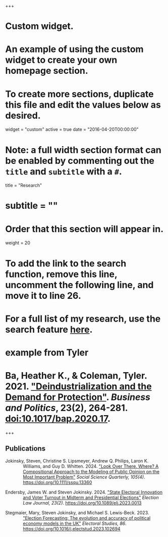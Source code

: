 +++
# Custom widget.
# An example of using the custom widget to create your own homepage section.
# To create more sections, duplicate this file and edit the values below as desired.
widget = "custom"
active = true
date = "2016-04-20T00:00:00"

# Note: a full width section format can be enabled by commenting out the `title` and `subtitle` with a `#`.
title = "Research"
# subtitle = ""


# Order that this section will appear in.
weight = 20

# To add the link to the search function, remove this line, uncomment the following line, and move it to line 26.
# For a full list of my research, use the search feature [here](https://www.jacobauthement.com/publication).

# example from Tyler
# Ba, Heather K., & Coleman, Tyler. 2021. ["Deindustrialization and the Demand for Protection"](https://www.tyler-coleman.com/publication/bacoleman2021). _Business and Politics_, 23(2), 264-281. [doi:10.1017/bap.2020.17](https://doi.org/10.1017/bap.2020.17).


+++
<h2>Publications</h2>

<div style="padding-left: 4em; text-indent: -4em;">

<p> Jokinsky, Steven, Christine S. Lipsmeyer, Andrew Q. Philips, Laron K. Williams, and Guy D. Whitten. 2024. <a href="https://www.stevenjokinsky.com/publication/Jokinskyetal2024">"Look Over There. Where? A Compositional Approach to the Modeling of Public Opinion on the Most Important Problem"</a> <i>Social Science Quarterly, 105(4)</i>. <a href="https://onlinelibrary.wiley.com/doi/10.1111/ssqu.13360">https://doi.org/10.1111/ssqu.13360</a> </p>

<p> Endersby, James W. and Steven Jokinsky. 2024. <a href="https://www.stevenjokinsky.com/publication/EndersbyJokinsky2024">"State Electoral Innovation and Voter Turnout in Midterm and Presidential Elections"</a> <i>Election Law Journal, 23(2)</i>. <a href="https://www.liebertpub.com/doi/10.1089/elj.2023.0013">https://doi.org/10.1089/elj.2023.0013</a> </p>

<p> Stegmaier, Mary, Steven Jokinsky, and Michael S. Lewis-Beck. 2023. <a href="https://www.stevenjokinsky.com/publication/Stegmaieretal2023">"Election Forecasting: The evolution and accuracy of political economy models in the UK"</a> <i>Electoral Studies, 86</i>. <a href="https://www.sciencedirect.com/science/article/abs/pii/S0261379423001166">https://doi.org/10.1016/j.electstud.2023.102694</a> </p>

</div>
